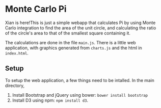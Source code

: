 # Monte Carlo Pi
Xian is here!This is just a simple webapp that calculates Pi by using Monte Carlo integration
to find the area of the unit circle, and calculating the ratio of the circle's
area to that of the smallest square containing it.

The calculations are done in the file `main.js`. There is a little web
application, with graphics generated from `charts.js` and the html in
`index.html`.

## Setup
To setup the web application, a few things need to be intalled. In the main
directory,

1. Install Bootstrap and jQuery using bower: `bower install bootstrap`
2. Install D3 using npm: `npm install d3`.
